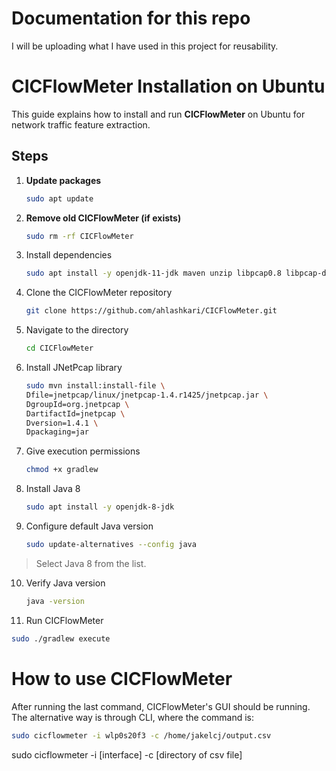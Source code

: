 # Documentation for this repo

I will be uploading what I have used in this project for reusability.

# CICFlowMeter Installation on Ubuntu

This guide explains how to install and run **CICFlowMeter** on Ubuntu for network traffic feature extraction.  

## Steps  

1. **Update packages**  
   ```bash
   sudo apt update
2. **Remove old CICFlowMeter (if exists)**
   ````bash
   sudo rm -rf CICFlowMeter
3. Install dependencies
   ````bash
   sudo apt install -y openjdk-11-jdk maven unzip libpcap0.8 libpcap-dev
4. Clone the CICFlowMeter repository
   ````bash
   git clone https://github.com/ahlashkari/CICFlowMeter.git
5. Navigate to the directory
   ````bash
   cd CICFlowMeter
6. Install JNetPcap library
   ````bash
   sudo mvn install:install-file \
   Dfile=jnetpcap/linux/jnetpcap-1.4.r1425/jnetpcap.jar \
   DgroupId=org.jnetpcap \
   DartifactId=jnetpcap \
   Dversion=1.4.1 \
   Dpackaging=jar
7. Give execution permissions
   ````bash
   chmod +x gradlew
8. Install Java 8
   ````bash
   sudo apt install -y openjdk-8-jdk
9. Configure default Java version
    ````bash
    sudo update-alternatives --config java
> Select Java 8 from the list.
10. Verify Java version
    ````bash
    java -version

11. Run CICFlowMeter
````bash
sudo ./gradlew execute
````
# How to use CICFlowMeter
After running the last command, CICFlowMeter's GUI should be running. 
The alternative way is through CLI, where the command is:
````bash
sudo cicflowmeter -i wlp0s20f3 -c /home/jakelcj/output.csv
````
sudo cicflowmeter -i [interface] -c [directory of csv file]
